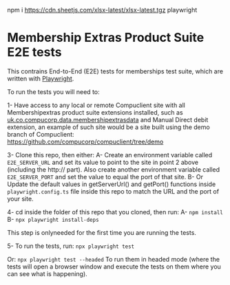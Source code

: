 npm i https://cdn.sheetjs.com/xlsx-latest/xlsx-latest.tgz playwright

# Membership Extras Product Suite E2E tests

This contrains End-to-End (E2E) tests for memberships test suite, which are written with [Playwright](https://playwright.dev/).

To run the tests you will need to:

1- Have access to any local or remote Compuclient site with all Membershipextras product suite extensions installed, such as [uk.co.compucorp.data.membershipextrasdata](https://github.com/compucorp/uk.co.compucorp.data.membershipextrasdata) and Manual Direct debit extension, an example of such site would be a site built using the 
demo branch of Compuclient: https://github.com/compucorp/compuclient/tree/demo

3- Clone this repo, then either:
 A- Create an environment variable called `E2E_SERVER_URL` and set its value to point to the site in point 2 above (including the http:// part). Also create another environment variable called `E2E_SERVER_PORT` and set the value to equal the port of that site.
 B- Or Update the default values in  getServerUrl() and getPort() functions inside  `playwright.config.ts` file inside this repo to match the URL and the port of your site.

 4- cd inside the folder of this repo that you cloned, then run:
   A- ```npm install```
   B- ```npx playwright install-deps```

   This step is onlyneeded for the first time you are running the tests.

5- To run the tests, run:
   ```npx playwright test```

   Or:
   ```npx playwright test --headed```
   To run them in headed mode (where the tests will open a browser window and execute the tests on them where you can see what is happening).
 